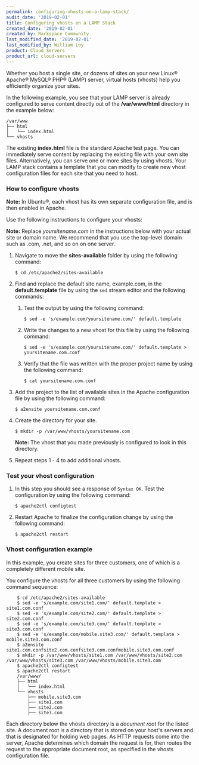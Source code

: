 ```yaml
---
permalink: configuring-vhosts-on-a-lamp-stack/
audit_date: '2019-02-01'
title: Configuring vhosts on a LAMP Stack
created_date: '2019-02-01'
created_by: Rackspace Community
last_modified_date: '2019-02-01'
last_modified_by: William Loy
product: Cloud Servers
product_url: cloud-servers
---
```


Whether you host a single site, or dozens of sites on your new Linux&reg; Apache&reg; MySQL&reg; PHP&reg; (LAMP) server, virtual hosts (vhosts) help you efficiently organize your sites.

In the following example, you see that your LAMP server is already configured to serve content directly out of the **/var/www/html** directory in the example below:

    /var/www
    ├── html
    │   └── index.html
    └── vhosts

The existing **index.html** file is the standard Apache test page. You can immediately serve content by replacing the existing file with your own site files. Alternatively, you can serve one or more sites by using vhosts. Your LAMP stack contains a template that you can modify to create new vhost configuration files for each site that you need to host.

### How to configure vhosts

**Note:** In Ubuntu&reg;, each vhost has its own separate configuration file, and is then enabled in Apache.

Use the following instructions to configure your vhosts:

**Note:** Replace _yoursitename.com_ in the instructions below with your actual site or domain name. We recommend that you use the top-level domain such as .com, .net, and so on on one server.

1. Navigate to move the **sites-available** folder by using the following command:

    `$ cd /etc/apache2/sites-available`

2. Find and replace the default site name, example.com, in the **default.template** file by using the `sed` stream editor and the following commands:

    1. Test the output by using the following command:

        `$ sed -e 's/example.com/yoursitename.com/' default.template`

    2. Write the changes to a new vhost for this file by using the following command:  

        `$ sed -e 's/example.com/yoursitename.com/' default.template > yoursitename.com.conf`

    3. Verify that the file was written with the proper project name by using the following command:

        `$ cat yoursitename.com.conf`

3. Add the project to the list of available sites in the Apache configuration file by using the following command:

    `$ a2ensite yoursitename.com.conf`

4. Create the directory for your site.

    `$ mkdir -p /var/www/vhosts/yoursitename.com`

    **Note:** The vhost that you made previously is configured to look in this directory.

5. Repeat steps 1 - 4 to add additional vhosts.


### Test your vhost configuration

1. In this step you should see a response of `Syntax OK`. Test the configuration by using the following command:

    `$ apache2ctl configtest`

2. Restart Apache to finalize the configuration change by using the following command:

    `$ apache2ctl restart`

### Vhost configuration example

In this example, you create sites for three customers, one of which is a completely different mobile site.

You configure the vhosts for all three customers by using the following command sequence:

        $ cd /etc/apache2/sites-available
        $ sed -e 's/example.com/site1.com/' default.template > site1.com.conf
        $ sed -e 's/example.com/site2.com/' default.template > site2.com.conf
        $ sed -e 's/example.com/site3.com/' default.template > site3.com.conf
        $ sed -e 's/example.com/mobile.site3.com/' default.template > mobile.site3.com.conf
        $ a2ensite site1.com.confsite2.com.confsite3.com.confmobile.site3.com.conf
        $ mkdir -p /var/www/vhosts/site1.com /var/www/vhosts/site2.com /var/www/vhosts/site3.com /var/www/vhosts/mobile.site3.com
        $ apache2ctl configtest
        $ apache2ctl restart
        /var/www/
        ├── html
        │   └── index.html
        └── vhosts
            ├── mobile.site3.com
            ├── site1.com
            ├── site2.com
            ├── site3.com

Each directory below the vhosts directory is a _document root_ for the listed site. A document root is a directory that is stored on your host's servers and that is designated for holding web pages. As HTTP requests come into the server, Apache determines which domain the request is for, then routes the request to the appropriate document root, as specified in the vhosts configuration file.


